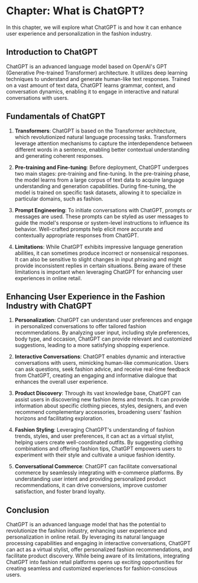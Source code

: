 Chapter: What is ChatGPT?
=========================

In this chapter, we will explore what ChatGPT is and how it can enhance user experience and personalization in the fashion industry.

**Introduction to ChatGPT**
---------------------------

ChatGPT is an advanced language model based on OpenAI's GPT (Generative Pre-trained Transformer) architecture. It utilizes deep learning techniques to understand and generate human-like text responses. Trained on a vast amount of text data, ChatGPT learns grammar, context, and conversation dynamics, enabling it to engage in interactive and natural conversations with users.

**Fundamentals of ChatGPT**
---------------------------

1. **Transformers**: ChatGPT is based on the Transformer architecture, which revolutionized natural language processing tasks. Transformers leverage attention mechanisms to capture the interdependence between different words in a sentence, enabling better contextual understanding and generating coherent responses.

2. **Pre-training and Fine-tuning**: Before deployment, ChatGPT undergoes two main stages: pre-training and fine-tuning. In the pre-training phase, the model learns from a large corpus of text data to acquire language understanding and generation capabilities. During fine-tuning, the model is trained on specific task datasets, allowing it to specialize in particular domains, such as fashion.

3. **Prompt Engineering**: To initiate conversations with ChatGPT, prompts or messages are used. These prompts can be styled as user messages to guide the model's response or system-level instructions to influence its behavior. Well-crafted prompts help elicit more accurate and contextually appropriate responses from ChatGPT.

4. **Limitations**: While ChatGPT exhibits impressive language generation abilities, it can sometimes produce incorrect or nonsensical responses. It can also be sensitive to slight changes in input phrasing and might provide inconsistent replies in certain situations. Being aware of these limitations is important when leveraging ChatGPT for enhancing user experiences in online retail.

**Enhancing User Experience in the Fashion Industry with ChatGPT**
------------------------------------------------------------------

1. **Personalization**: ChatGPT can understand user preferences and engage in personalized conversations to offer tailored fashion recommendations. By analyzing user input, including style preferences, body type, and occasion, ChatGPT can provide relevant and customized suggestions, leading to a more satisfying shopping experience.

2. **Interactive Conversations**: ChatGPT enables dynamic and interactive conversations with users, mimicking human-like communication. Users can ask questions, seek fashion advice, and receive real-time feedback from ChatGPT, creating an engaging and informative dialogue that enhances the overall user experience.

3. **Product Discovery**: Through its vast knowledge base, ChatGPT can assist users in discovering new fashion items and trends. It can provide information about specific clothing pieces, styles, designers, and even recommend complementary accessories, broadening users' fashion horizons and facilitating exploration.

4. **Fashion Styling**: Leveraging ChatGPT's understanding of fashion trends, styles, and user preferences, it can act as a virtual stylist, helping users create well-coordinated outfits. By suggesting clothing combinations and offering fashion tips, ChatGPT empowers users to experiment with their style and cultivate a unique fashion identity.

5. **Conversational Commerce**: ChatGPT can facilitate conversational commerce by seamlessly integrating with e-commerce platforms. By understanding user intent and providing personalized product recommendations, it can drive conversions, improve customer satisfaction, and foster brand loyalty.

**Conclusion**
--------------

ChatGPT is an advanced language model that has the potential to revolutionize the fashion industry, enhancing user experience and personalization in online retail. By leveraging its natural language processing capabilities and engaging in interactive conversations, ChatGPT can act as a virtual stylist, offer personalized fashion recommendations, and facilitate product discovery. While being aware of its limitations, integrating ChatGPT into fashion retail platforms opens up exciting opportunities for creating seamless and customized experiences for fashion-conscious users.
